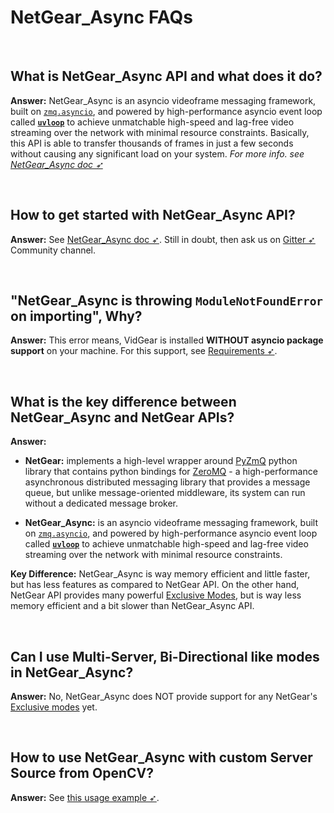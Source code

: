 <!--
===============================================
vidgear library source-code is deployed under the Apache 2.0 License:

Copyright (c) 2019-2020 Abhishek Thakur(@abhiTronix) <abhi.una12@gmail.com>

Licensed under the Apache License, Version 2.0 (the "License");
you may not use this file except in compliance with the License.
You may obtain a copy of the License at

   http://www.apache.org/licenses/LICENSE-2.0

Unless required by applicable law or agreed to in writing, software
distributed under the License is distributed on an "AS IS" BASIS,
WITHOUT WARRANTIES OR CONDITIONS OF ANY KIND, either express or implied.
See the License for the specific language governing permissions and
limitations under the License.
===============================================
-->

# NetGear_Async FAQs

&nbsp;

## What is NetGear_Async API and what does it do?

**Answer:** NetGear_Async is an asyncio videoframe messaging framework, built on [`zmq.asyncio`](https://pyzmq.readthedocs.io/en/latest/api/zmq.asyncio.html), and powered by high-performance asyncio event loop called [**`uvloop`**](https://github.com/MagicStack/uvloop) to achieve unmatchable high-speed and lag-free video streaming over the network with minimal resource constraints. Basically, this API is able to transfer thousands of frames in just a few seconds without causing any significant load on your system. _For more info. see [NetGear_Async doc ➶](/gears/netgear_async/overview/)_

&nbsp;

## How to get started with NetGear_Async API?

**Answer:** See [NetGear_Async doc ➶](/gears/netgear_async/overview/). Still in doubt, then ask us on [Gitter ➶](https://gitter.im/vidgear/community) Community channel.

&nbsp;

## "NetGear_Async is throwing `ModuleNotFoundError` on importing", Why?

**Answer:** This error means, VidGear is installed **WITHOUT asyncio package support** on your machine. For this support, see [Requirements ➶](/gears/netgear_async/usage/#requirement).

&nbsp;

## What is the key difference between NetGear_Async and NetGear APIs?

**Answer:** 

* **NetGear:** implements a high-level wrapper around [PyZmQ](https://github.com/zeromq/pyzmq) python library that contains python bindings for [ZeroMQ](http://zeromq.org/) - a high-performance asynchronous distributed messaging library that provides a message queue, but unlike message-oriented middleware, its system can run without a dedicated message broker. 

* **NetGear_Async:** is an asyncio videoframe messaging framework, built on [`zmq.asyncio`](https://pyzmq.readthedocs.io/en/latest/api/zmq.asyncio.html), and powered by high-performance asyncio event loop called [**`uvloop`**](https://github.com/MagicStack/uvloop) to achieve unmatchable high-speed and lag-free video streaming over the network with minimal resource constraints.

**Key Difference:** NetGear_Async is way memory efficient and little faster, but has less features as compared to NetGear API. On the other hand, NetGear API provides many powerful [Exclusive Modes](/gears/netgear/overview/#exclusive-modes), but is way less memory efficient and a bit slower than NetGear_Async API.

&nbsp;

## Can I use Multi-Server, Bi-Directional like modes in NetGear_Async?

**Answer:** No, NetGear_Async does NOT provide support for any NetGear's [Exclusive modes](/gears/netgear/overview/#exclusive-modes) yet.

&nbsp;

## How to use NetGear_Async with custom Server Source from OpenCV?

**Answer:** See [this usage example ➶](/gears/netgear_async/usage/#using-netgear_async-with-a-custom-sourceopencv). 

&nbsp;
